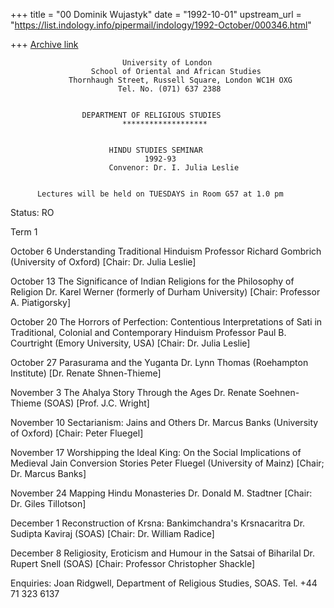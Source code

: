 +++
title = "00 Dominik Wujastyk"
date = "1992-10-01"
upstream_url = "https://list.indology.info/pipermail/indology/1992-October/000346.html"

+++
[Archive link](https://list.indology.info/pipermail/indology/1992-October/000346.html)


                             University of London
                      School of Oriental and African Studies
                 Thornhaugh Street, Russell Square, London WC1H OXG
                            Tel. No. (071) 637 2388


                    DEPARTMENT OF RELIGIOUS STUDIES
                             *******************


                          HINDU STUDIES SEMINAR
                                  1992-93
                          Convenor: Dr. I. Julia Leslie


          Lectures will be held on TUESDAYS in Room G57 at 1.0 pm



Status: RO

Term 1


October 6       Understanding Traditional Hinduism
                        Professor Richard Gombrich (University of Oxford)
                        [Chair: Dr. Julia Leslie]


October 13      The Significance of Indian Religions for the Philosophy
                of Religion
                        Dr. Karel Werner (formerly of Durham University)
                        [Chair: Professor A. Piatigorsky]


October 20      The Horrors of Perfection: Contentious Interpretations of Sati
                in Traditional, Colonial and Contemporary Hinduism
                        Professor Paul B. Courtright (Emory University, USA)
                        [Chair: Dr. Julia Leslie]


October 27      Parasurama and the Yuganta
                        Dr. Lynn Thomas (Roehampton Institute)
                        [Dr. Renate Shnen-Thieme]


November 3      The Ahalya Story Through the Ages
                        Dr. Renate Soehnen-Thieme (SOAS)
                        [Prof. J.C. Wright]

November 10     Sectarianism: Jains and Others
                        Dr. Marcus Banks (University of Oxford)
                        [Chair: Peter Fluegel]


November 17     Worshipping the Ideal King: On the Social Implications
                of Medieval Jain Conversion Stories
                        Peter Fluegel (University of Mainz)
                        [Chair; Dr. Marcus Banks]


November 24     Mapping Hindu Monasteries
                        Dr. Donald M. Stadtner
                        [Chair: Dr. Giles Tillotson]


December 1      Reconstruction of Krsna: Bankimchandra's Krsnacaritra
                        Dr. Sudipta Kaviraj (SOAS)
                        [Chair: Dr. William Radice]


December 8      Religiosity, Eroticism and Humour in the Satsai of Biharilal
                        Dr. Rupert Snell (SOAS)
                        [Chair: Professor Christopher Shackle]


Enquiries:      Joan Ridgwell, Department of Religious Studies, SOAS.
                Tel. +44 71 323 6137





